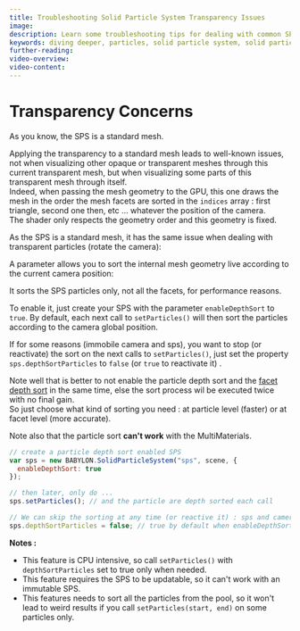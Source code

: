 ```yaml
---
title: Troubleshooting Solid Particle System Transparency Issues
image: 
description: Learn some troubleshooting tips for dealing with common SPS transparency issues in Babylon.js.
keywords: diving deeper, particles, solid particle system, solid particles, visibility
further-reading:
video-overview:
video-content:
---
```


# Transparency Concerns

As you know, the SPS is a standard mesh.

Applying the transparency to a standard mesh leads to well-known issues, not when visualizing other opaque or transparent meshes through this current transparent mesh, but when visualizing some parts of this transparent mesh through itself.  
Indeed, when passing the mesh geometry to the GPU, this one draws the mesh in the order the mesh facets are sorted in the `indices` array : first triangle, second one then, etc ... whatever the position of the camera.  
The shader only respects the geometry order and this geometry is fixed.

As the SPS is a standard mesh, it has the same issue when dealing with transparent particles (rotate the camera): <Playground id="#EPBTB7#3" title="Understanding SPS Transparency Issues" description="Simple example showing common transparency issues with solid particles."/>

A parameter allows you to sort the internal mesh geometry live according to the current camera position: <Playground id="#EPBTB7#2" title="Sorting Mesh Geometry Based On Camera" description="Simple example of dealing with sorting issues live, based on the camera position."/>

It sorts the SPS particles only, not all the facets, for performance reasons.

To enable it, just create your SPS with the parameter `enableDepthSort` to `true`. By default, each next call to `setParticles()` will then sort the particles according to the camera global position.

If for some reasons (immobile camera and sps), you want to stop (or reactivate) the sort on the next calls to `setParticles()`, just set the property `sps.depthSortParticles` to `false` (or `true` to reactivate it) .

Note well that is better to not enable the particle depth sort and the [facet depth sort](/features/divingDeeper/mesh/facetData#facet-depth-sort) in the same time, else the sort process wil be executed twice with no final gain.  
So just choose what kind of sorting you need : at particle level (faster) or at facet level (more accurate).

Note also that the particle sort **can't work** with the MultiMaterials.

```javascript
// create a particle depth sort enabled SPS
var sps = new BABYLON.SolidParticleSystem("sps", scene, {
  enableDepthSort: true
});

// then later, only do ...
sps.setParticles(); // and the particle are depth sorted each call

// We can skip the sorting at any time (or reactive it) : sps and camera not moving anymore
sps.depthSortParticles = false; // true by default when enableDepthSort is set to true
```

**Notes :**

- This feature is CPU intensive, so call `setParticles()` with `depthSortParticles` set to true only when needed.
- This feature requires the SPS to be updatable, so it can't work with an immutable SPS.
- This features needs to sort all the particles from the pool, so it won't lead to weird results if you call `setParticles(start, end)` on some particles only.